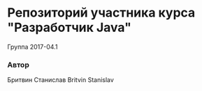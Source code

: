 # Репозиторий участника курса "Разработчик Java"

Группа 2017-04.1

### Автор
Бритвин Станислав
Britvin Stanislav
